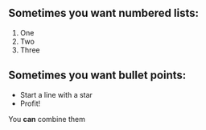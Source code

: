 ## Sometimes you want numbered lists:
1. One
2. Two
3. Three 

## Sometimes you want bullet points:

* Start a line with a star
* Profit!

You **can** combine them
